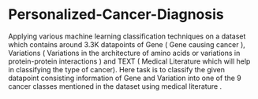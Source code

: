 # Personalized-Cancer-Diagnosis

Applying various machine learning classification techniques on a dataset which contains around 3.3K datapoints of Gene
( Gene causing cancer ), Variations ( Variations in the architecture of amino acids or variations in protein-protein interactions ) 
and TEXT ( Medical Literature which will help in classifying the type of cancer). 
Here task is to classify the given datapoint consisting information of Gene and Variation into one of the 9 cancer classes 
mentioned in the dataset using medical literature .
